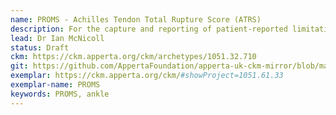 ```yaml
---
name: PROMS - Achilles Tendon Total Rupture Score (ATRS)
description: For the capture and reporting of patient-reported limitations and difficulties relating to Achilles tendon injury (ATRS = Achilles Tendon Total Rupture Score).
lead: Dr Ian McNicoll
status: Draft
ckm: https://ckm.apperta.org/ckm/archetypes/1051.32.710
git: https://github.com/AppertaFoundation/apperta-uk-ckm-mirror/blob/master/local/archetypes/entry/observation/openEHR-EHR-OBSERVATION.atrs.v0.adl
exemplar: https://ckm.apperta.org/ckm/#showProject=1051.61.33
exemplar-name: PROMS
keywords: PROMS, ankle
---
```

